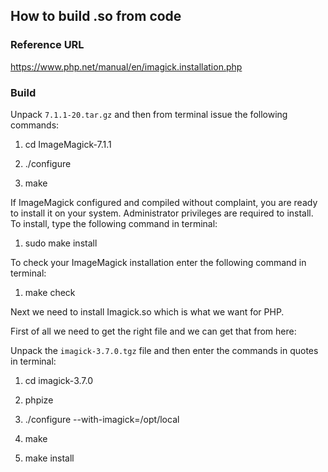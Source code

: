 ## How to build .so from code

### Reference URL

https://www.php.net/manual/en/imagick.installation.php

### Build

Unpack `7.1.1-20.tar.gz` and then from terminal issue the following commands:
1.  cd ImageMagick-7.1.1

2.  ./configure

3.  make

If ImageMagick configured and compiled without complaint, you are ready to install it on your system. Administrator privileges are required to install. To install, type the following command in terminal:

1.  sudo make install

To check your ImageMagick installation enter the following command in terminal:

1. make check


Next we need to install Imagick.so which is what we want for PHP.

First of all we need to get the right file and we can get that from here:

Unpack the `imagick-3.7.0.tgz` file and then enter the commands in quotes in terminal:

1.  cd imagick-3.7.0

2.   phpize

3.   ./configure --with-imagick=/opt/local

4.   make

5.   make install
